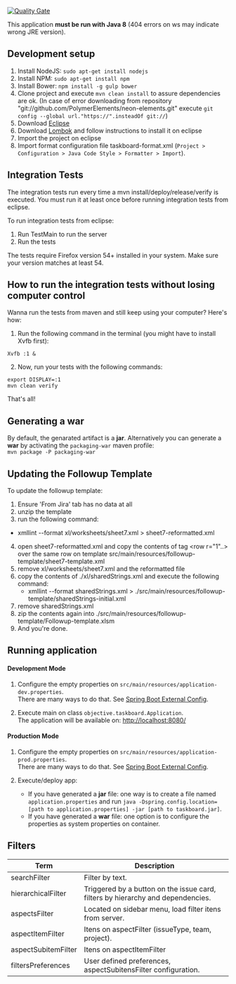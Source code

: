 [![Quality Gate](http://10.44.1.250:9000/api/badges/gate?key=br.com.objective:taskboard)](http://10.44.1.250:9000/dashboard/index/br.com.objective:taskboard)

This application **must be run with Java 8** (404 errors on ws may indicate wrong JRE version).

## Development setup

1. Install NodeJS: `sudo apt-get install nodejs`
2. Install NPM: `sudo apt-get install npm`
3. Install Bower: `npm install -g gulp bower` 
4. Clone project and execute `mvn clean install` to assure dependencies are ok. (In case of error downloading from repository "git://github.com/PolymerElements/neon-elements.git" execute `git config --global url."https://".insteadOf git://`)
5. Download [Eclipse](http://www.eclipse.org/downloads/) 
6. Download [Lombok](https://projectlombok.org/download.html) and follow instructions to install it on eclipse
7. Import the project on eclipse
8. Import format configuration file taskboard-format.xml (`Project > Configuration > Java Code Style > Formatter > Import`).


## Integration Tests

The integration tests run every time a mvn install/deploy/release/verify is executed. You must run it at least once before running integration tests from eclipse.

To run integration tests from eclipse:

1. Run TestMain to run the server
2. Run the tests

The tests require Firefox version 54+ installed in your system. Make sure your version matches at least 54.   

## How to run the integration tests without losing computer control

Wanna run the tests from maven and still keep using your computer? Here's how:

1. Run the following command in the terminal (you might have to install Xvfb first):

`Xvfb :1 &` 

2. Now, run your tests with the following commands:

```
export DISPLAY=:1
mvn clean verify
```

That's all!
 

## Generating a war
By default, the genarated artifact is a **jar**. Alternatively you can generate a **war** by activating the `packaging-war` maven profile: \
 `mvn package -P packaging-war`

## Updating the Followup Template

To update the followup template:

1. Ensure 'From Jira' tab has no data at all
2. unzip the template
3. run the following command:
  - xmllint --format xl/worksheets/sheet7.xml > sheet7-reformatted.xml
4. open sheet7-reformatted.xml and copy the contents of tag <row r="1"..></row> over the same row on template src/main/resources/followup-template/sheet7-template.xml
5. remove xl/worksheets/sheet7.xml and the reformatted file
6. copy the contents of ./xl/sharedStrings.xml and execute the following command:
   - xmllint --format sharedStrings.xml > ./src/main/resources/followup-template/sharedStrings-initial.xml
7. remove sharedStrings.xml
8. zip the contents again into ./src/main/resources/followup-template/Followup-template.xlsm
9. And you're done.

## Running application

#### Development Mode

1. Configure the empty properties on `src/main/resources/application-dev.properties`.\
There are many ways to do that. See [Spring Boot External Config](http://docs.spring.io/spring-boot/docs/1.3.1.RELEASE/reference/html/boot-features-external-config.html).

2. Execute main on class `objective.taskboard.Application`.  
The application will be available on: [http://localhost:8080/](http://localhost:8080/)

#### Production Mode

1. Configure the empty properties on `src/main/resources/application-prod.properties`.\
There are many ways to do that. See [Spring Boot External Config](http://docs.spring.io/spring-boot/docs/1.3.1.RELEASE/reference/html/boot-features-external-config.html).

2. Execute/deploy app:
    * If you have generated a **jar** file: one way is to create a file named `application.properties` and run `java -Dspring.config.location=[path to application.properties] -jar [path to taskboard.jar]`.
    * If you have generated a **war** file: one option is to configure the properties as system properties on container.

## Filters

Term | Description
--- | ---
searchFilter | Filter by text.
hierarchicalFilter | Triggered by a button on the issue card, filters by hierarchy and dependencies.
aspectsFilter | Located on sidebar menu, load filter itens from server.
aspectItemFilter | Itens on aspectFilter (issueType, team, project).
aspectSubitemFilter | Itens on aspectItemFilter
filtersPreferences | User defined preferences, aspectSubitensFilter configuration.
